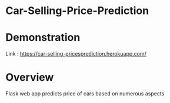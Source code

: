 # Car-Selling-Price-Prediction

# Demonstration
Link : https://car-selling-pricesprediction.herokuapp.com/

# Overview 
Flask web app predicts price of cars based on numerous aspects 
